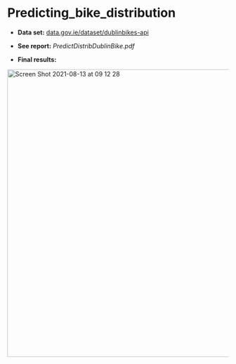 # Predicting_bike_distribution

* **Data set:** [data.gov.ie/dataset/dublinbikes-api](https://data.gov.ie/dataset/dublinbikes-api)

* **See report:** *PredictDistribDublinBike.pdf*

* **Final results:**
<img width="656" alt="Screen Shot 2021-08-13 at 09 12 28" src="https://user-images.githubusercontent.com/32519220/131846695-bcde7f05-b075-4d5b-812a-a6e3c5ac11db.png">
